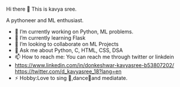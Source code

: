    Hi there 👋
   This is kavya sree. 
   
   A pythoneer and ML enthusiast. 
 
- 🔭 I’m currently working on Python, ML problems.
- 🌱 I’m currently learning Flask
- 👯 I’m looking to collaborate on ML Projects
- 💬 Ask me about Python, C, HTML, CSS, DSA
- 📫 How to reach me: You can reach me through twitter or linkdein
- https://www.linkedin.com/in/donkeshwar-kavyasree-b53807202/ 
 https://twitter.com/d_kavyasree_18?lang=en
- ⚡ Hobby:Love to sing 🎤,dance💃and mediatate.

